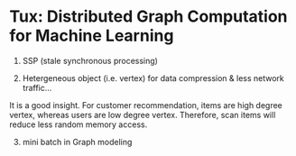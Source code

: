 # Tux: Distributed Graph Computation for Machine Learning

1. SSP (stale synchronous processing)

2. Hetergeneous object (i.e. vertex) for data compression & less network traffic...

It is a good insight. For customer recommendation, items are high degree vertex, whereas users are low degree vertex. Therefore, scan items will reduce less random memory access.

3. mini batch in Graph modeling
